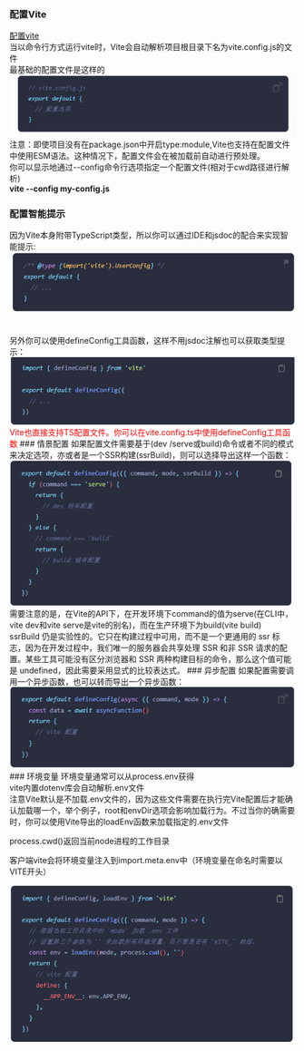 ### 配置Vite
[配置vite](https://cn.vitejs.dev/config/)
<br/>
当以命令行方式运行vite时，Vite会自动解析项目根目录下名为vite.config.js的文件
<br/>
最基础的配置文件是这样的
<br/>
<img src="../assets/vite/vitejichupeizhi.png"/>
<br/>
注意：即使项目没有在package.json中开启type:module,Vite也支持在配置文件中使用ESM语法。这种情况下，配置文件会在被加载前自动进行预处理。
<br/>
你可以显示地通过--config命令行选项指定一个配置文件(相对于cwd路径进行解析)
<br/>
**vite --config my-config.js**
### 配置智能提示
因为Vite本身附带TypeScript类型，所以你可以通过IDE和jsdoc的配合来实现智能提示:<br/>
<img src="../assets/vite/vitezhintishi.png"/>

<br/>
另外你可以使用defineConfig工具函数，这样不用jsdoc注解也可以获取类型提示：<br/>
<img src="../assets/vite/defineconfig.png"/>
<br/>
<font color="red">Vite也直接支持TS配置文件。你可以在vite.config.ts中使用defineConfig工具函数</font>
### 情景配置
如果配置文件需要基于(dev /serve或build)命令或者不同的模式来决定选项，亦或者是一个SSR构建(ssrBuild)，则可以选择导出这样一个函数：<br/>
<img src="../assets/vite/qingjingpeizhi.png"/>
<br/>
需要注意的是，在Vite的API下，在开发环境下command的值为serve(在CLI中，vite dev和vite serve是vite的别名)，而在生产环境下为build(vite build)
<br/>
ssrBuild 仍是实验性的。它只在构建过程中可用，而不是一个更通用的 ssr 标志，因为在开发过程中，我们唯一的服务器会共享处理 SSR 和非 SSR 请求的配置。某些工具可能没有区分浏览器和 SSR 两种构建目标的命令，那么这个值可能是 undefined，因此需要采用显式的比较表达式。
### 异步配置
如果配置需要调用一个异步函数，也可以转而导出一个异步函数：<br/>
<img src="../assets/vite/yibupeizhi.png"/>
### 环境变量
环境变量通常可以从process.env获得
<br/>
vite内置dotenv库会自动解析.env文件
<br/>
注意Vite默认是不加载.env文件的，因为这些文件需要在执行完Vite配置后才能确认加载哪一个，举个例子，root和envDir选项会影响加载行为。不过当你的确需要时，你可以使用Vite导出的loadEnv函数来加载指定的.env文件<br/>
<p>process.cwd()返回当前node进程的工作目录</p>
<p>客户端vite会将环境变量注入到import.meta.env中（环境变量在命名时需要以VITE开头）</p>
<img src="../assets/vite/huanjingbianliang.png"/>